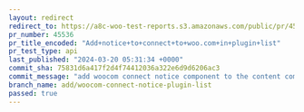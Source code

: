 ```yaml
---
layout: redirect
redirect_to: https://a8c-woo-test-reports.s3.amazonaws.com/public/pr/45536/api/index.html
pr_number: 45536
pr_title_encoded: "Add+notice+to+connect+to+woo.com+in+plugin+list"
pr_test_type: api
last_published: "2024-03-20 05:31:34 +0000"
commit_sha: 75831d6a417f2d4f74412036a322e6d9d6206ac3
commit_message: "add woocom connect notice component to the content component"
branch_name: add/woocom-connect-notice-plugin-list
passed: true
---
```

